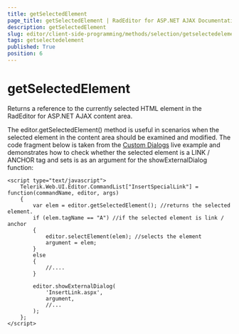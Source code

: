 ```yaml
---
title: getSelectedElement
page_title: getSelectedElement | RadEditor for ASP.NET AJAX Documentation
description: getSelectedElement
slug: editor/client-side-programming/methods/selection/getselectedelement
tags: getselectedelement
published: True
position: 6
---
```


# getSelectedElement
Returns a reference to the currently selected HTML element in the RadEditor for ASP.NET AJAX content area.

The editor.getSelectedElement() method is useful in scenarios when the selected element in the content area should be examined and modified. The code fragment below is taken from the [Custom Dialogs](https://demos.telerik.com/aspnet-ajax/editor/examples/customdialogs/defaultcs.aspx) live example and demonstrates how to check whether the selected element is a LINK / ANCHOR tag and sets is as an argument for the showExternalDialog function:

````ASP.NET
<script type="text/javascript">    
	Telerik.Web.UI.Editor.CommandList["InsertSpecialLink"] = function(commandName, editor, args)    
	{       
		var elem = editor.getSelectedElement(); //returns the selected element.                     
		if (elem.tagName == "A") //if the selected element is link / anchor       
		{            
			editor.selectElement(elem); //selects the element            
			argument = elem;        
		}       
		else       
		{          
			//....       
		}       
		
		editor.showExternalDialog(            
			'InsertLink.aspx',            
			argument,            
			//...            
		);    
	};
</script>
````




